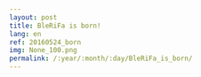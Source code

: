 ```yaml
---
layout: post
title: BleRiFa is born!
lang: en
ref: 20160524_born
img: None_100.png
permalink: /:year/:month/:day/BleRiFa_is_born/
---
```


